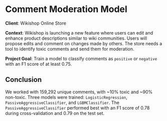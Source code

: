 # Comment Moderation Model

**Client**: Wikishop Online Store

**Context**: Wikishop is launching a new feature where users can edit and enhance product descriptions similar to wiki communities. Users will propose edits and comment on changes made by others. The store needs a tool to identify toxic comments and send them for moderation.

**Project Goal**: Train a model to classify comments as `positive` or `negative` with an F1 score of at least 0.75.


## Conclusion

We worked with 159,292 unique comments, with ~10% toxic and ~90% non-toxic. Three models were trained: `LogisticRegression`, `PassiveAggressiveClassifier`, and `LGBMClassifier`. The `PassiveAggressiveClassifier` performed best with an F1 score of 0.78 during cross-validation and 0.79 on the test set.